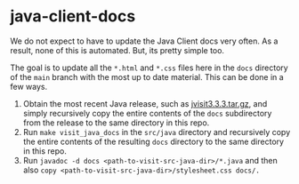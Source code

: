 # java-client-docs

We do not expect to have to update the Java Client docs very often.
As a result, none of this is automated.
But, its pretty simple too.

The goal is to update all the `*.html` and `*.css` files here in the `docs` directory of the `main` branch with the most up to date material.
This can be done in a few ways.

1. Obtain the most recent Java release, such as [jvisit3.3.3.tar.gz](https://github.com/visit-dav/visit/releases/download/v3.3.3/jvisit3.3.3.tar.gz), and simply recursively copy the entire contents of the `docs` subdirectory from the release to the same directory in this repo.
1. Run `make visit_java_docs` in the `src/java` directory and recursively copy the entire contents of the resulting `docs` directory to the same directory in this repo.
1. Run `javadoc -d docs <path-to-visit-src-java-dir>/*.java` and then also `copy <path-to-visit-src-java-dir>/stylesheet.css docs/.`
